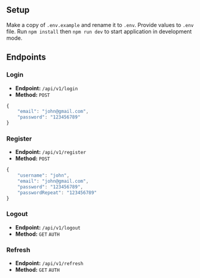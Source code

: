 ## Setup

Make a copy of `.env.example` and rename it to `.env`. Provide values to `.env` file.
Run `npm install` then `npm run dev` to start application in development mode.

## Endpoints

### Login

- **Endpoint:** `/api/v1/login`
- **Method:** `POST`

```js
{
    "email": "john@gmail.com",
    "password": "123456789"
}
```

### Register

- **Endpoint:** `/api/v1/register`
- **Method:** `POST`

```js
{
	"username": "john",
    "email": "john@gmail.com",
    "password": "123456789",
	"passwordRepeat": "123456789"
}
```

### Logout

- **Endpoint:** `/api/v1/logout`
- **Method:** `GET` `AUTH`

### Refresh

- **Endpoint:** `/api/v1/refresh`
- **Method:** `GET` `AUTH`